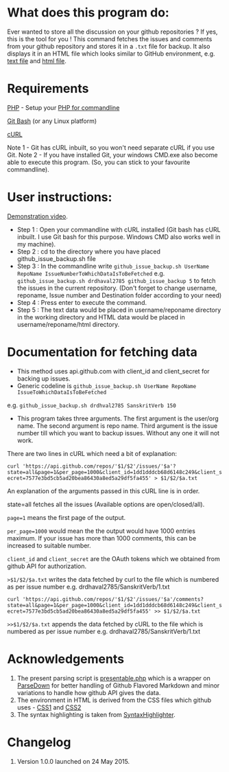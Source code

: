 # What does this program do:
Ever wanted to store all the discussion on your github repositories ? 
If yes, this is the tool for you !
This command fetches the issues and comments from your github repository and stores it in a `.txt` file for backup. It also displays it in an HTML file which looks similar to GitHub environment,
e.g. [text file](http://drdhaval2785.github.io/github_issue_backup/sanskrit-lexicon/CORRECTIONS/2.txt) and [html file](http://drdhaval2785.github.io/github_issue_backup/sanskrit-lexicon/CORRECTIONS/html/2.html).

# Requirements
[PHP](http://php.net/) - Setup your [PHP for commandline](https://www.youtube.com/watch?v=neBVQBL_2P0)

[Git Bash](https://msysgit.github.io/) (or any Linux platform)

[cURL](http://curl.haxx.se/) 

Note 1 - Git has cURL inbuilt, so you won't need separate cURL if you use Git. 
Note 2 - If you have installed Git, your windows CMD.exe also become able to execute this program. (So, you can stick to your favourite commandline).


# User instructions:
[Demonstration video](http://youtu.be/kzsPG5vl95w).

* Step 1 : Open your commandline with cURL installed (Git bash has cURL inbuilt. I use Git bash for this purpose. Windows CMD also works well in my machine).
* Step 2 : cd to the directory where you have placed github_issue_backup.sh file
* Step 3 : In the commandline write `github_issue_backup.sh UserName RepoName IssueNumberToWhichDataIsToBeFetched` e.g. `github_issue_backup.sh drdhaval2785 github_issue_backup 5` to fetch the issues in the current repository. (Don't forget to change username, reponame, Issue number and Destination folder according to your need)
* Step 4 : Press enter to execute the command.
* Step 5 : The text data would be placed in username/reponame directory in the working directory and HTML data would be placed in username/reponame/html directory.

# Documentation for fetching data
* This method uses api.github.com with client_id and client_secret for backing up issues. 
* Generic codeline is `github_issue_backup.sh UserName RepoName IssueToWhichDataIsToBeFetched`

e.g. `github_issue_backup.sh drdhval2785 SanskritVerb 150`

* This program takes three arguments.
The first argument is the user/org name. The second argument is repo name. Third argument is the issue number till which you want to backup issues. Without any one it will not work.

There are two lines in cURL which need a bit of explanation:

```curl 'https://api.github.com/repos/'$1/$2'/issues/'$a'?state=all&page=1&per_page=1000&client_id=1dd1dddcb68d6148c249&client_secret=7577e3bd5cb5ad20bea86430a8ed5a29df5fa455' > $1/$2/$a.txt```

An explanation of the arguments passed in this cURL line is in order.

state=all fetches all the issues (Available options are open/closed/all).

`page=1` means the first page of the output.

`per_page=1000` would mean the the output would have 1000 entries maximum. If your issue has more than 1000 comments, this can be increased to suitable number.

`client_id` and `client_secret` are the OAuth tokens which we obtained from github API for authorization.

`>$1/$2/$a.txt` writes the data fetched by curl to the file which is numbered as per issue number e.g. drdhaval2785/SanskritVerb/1.txt

```curl 'https://api.github.com/repos/'$1/$2'/issues/'$a'/comments?state=all&page=1&per_page=1000&client_id=1dd1dddcb68d6148c249&client_secret=7577e3bd5cb5ad20bea86430a8ed5a29df5fa455' >> $1/$2/$a.txt```
   
`>>$1/$2/$a.txt` appends the data fetched by cURL to the file which is numbered as per issue number e.g. drdhaval2785/SanskritVerb/1.txt

# Acknowledgements
1. The present parsing script is [presentable.php](https://github.com/drdhaval2785/github_issue_backup/blob/master/presentable.php) which is a wrapper on [ParseDown](http://parsedown.org/) for better handling of Github Flavored Markdown and minor variations to handle how github API gives the data.
2. The environment in HTML is derived from the CSS files which github uses - [CSS1](https://github.com/drdhaval2785/github_issue_backup/blob/master/github-c486157afcc5f58155a921bc675afb08733fbaa8dcf39ac2104d3.css) and [CSS2](https://github.com/drdhaval2785/github_issue_backup/blob/master/github2-da2e842cc3f0aaf33b727d0ef034243c12ab008fd09b24868b97.css)
3. The syntax highlighting is taken from [SyntaxHighlighter](http://alexgorbatchev.com/SyntaxHighlighter/download/).

# Changelog
1. Version 1.0.0 launched on 24 May 2015.
